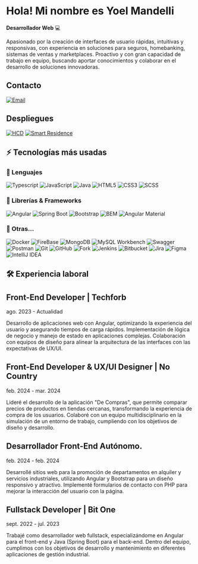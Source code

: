 # Hola! Mi nombre es Yoel Mandelli

**Desarrollador Web** 💻 

<a href="https://igijon.netlify.app/" target="_blank"></a>
</p>

Apasionado por la creación de interfaces de usuario rápidas, intuitivas y responsivas, con experiencia en soluciones para seguros, homebanking, sistemas de ventas y marketplaces. Proactivo y con gran capacidad de trabajo en equipo, buscando aportar conocimientos y colaborar en el desarrollo de soluciones innovadoras.

## Contacto

[![Email](https://img.shields.io/badge/Email-D14836?style=for-the-badge&logo=gmail&logoColor=white)](mailto:yoelchinomandelli@gmail.com)



## Despliegues

[![HCD](https://img.shields.io/badge/HCD-04bebe?style=for-the-badge&logo=About.me&logoColor=white)](https://hcd.rojas.gob.ar/#/INICIO)
[![Smart Residence](https://img.shields.io/badge/Smart_Residence-0078D7?style=for-the-badge&logo=About.me&logoColor=white)](https://smartresidencearg.com/)

## ⚡ Tecnologías más usadas

### 🚀 Lenguajes

![Typescript](https://img.shields.io/badge/TypeScript-3178C6?style=for-the-badge&logo=typescript&logoColor=white)
![JavaScript](https://img.shields.io/badge/JavaScript-323330?style=for-the-badge&logo=javascript&logoColor=F7DF1E)
![Java](https://img.shields.io/badge/Java-007396?style=for-the-badge&logo=java&logoColor=white)
![HTML5](https://img.shields.io/badge/HTML5-E34F26?style=for-the-badge&logo=html5&logoColor=white)
![CSS3](https://img.shields.io/badge/CSS3-1572B6?style=for-the-badge&logo=css3&logoColor=white)
![SCSS](https://img.shields.io/badge/SCSS-CC6699?style=for-the-badge&logo=sass&logoColor=white)



### 🧩 Librerías & Frameworks 

![Angular](https://img.shields.io/badge/Angular-DD0031?style=for-the-badge&logo=angular&logoColor=white)
![Spring Boot](https://img.shields.io/badge/Spring%20Boot-6DB33F?style=for-the-badge&logo=spring-boot&logoColor=white)
![Bootstrap](https://img.shields.io/badge/Bootstrap-563D7C?style=for-the-badge&logo=bootstrap&logoColor=white)
![BEM](https://img.shields.io/badge/BEM-000000?style=for-the-badge&logo=bem&logoColor=white)
![Angular Material](https://img.shields.io/badge/Angular%20Material-009688?style=for-the-badge&logo=angular&logoColor=white)

### 📘 Otras...

![Docker](https://img.shields.io/badge/Docker-2CA5E0?style=for-the-badge&logo=docker&logoColor=white)
![FireBase](https://img.shields.io/badge/firebase-ffca28?style=for-the-badge&logo=firebase&logoColor=black)
![MongoDB](https://img.shields.io/badge/MongoDB-47A248?style=for-the-badge&logo=mongodb&logoColor=white)
![MySQL Workbench](https://img.shields.io/badge/MySQL%20Workbench-00758F?style=for-the-badge&logo=mysql&logoColor=white)
![Swagger](https://img.shields.io/badge/Swagger-85EA2D?style=for-the-badge&logo=swagger&logoColor=black)
![Postman](https://img.shields.io/badge/Postman-FF6C37?style=for-the-badge&logo=postman&logoColor=white)
![Git](https://img.shields.io/badge/Git-F05032?style=for-the-badge&logo=git&logoColor=white)
![GitHub](https://img.shields.io/badge/GitHub-181717?style=for-the-badge&logo=github&logoColor=white)
![Fork](https://img.shields.io/badge/Fork-2C3E50?style=for-the-badge&logo=fork&logoColor=white)
![Jenkins](https://img.shields.io/badge/Jenkins-D24939?style=for-the-badge&logo=jenkins&logoColor=white)
![Bitbucket](https://img.shields.io/badge/Bitbucket-0052CC?style=for-the-badge&logo=bitbucket&logoColor=white)
![Jira](https://img.shields.io/badge/Jira-0052CC?style=for-the-badge&logo=jira&logoColor=white)
![Figma](https://img.shields.io/badge/Figma-F24E1E?style=for-the-badge&logo=figma&logoColor=white)
![IntelliJ IDEA](https://img.shields.io/badge/IntelliJ%20IDEA-000000?style=for-the-badge&logo=intellij-idea&logoColor=white)


## 🛠️ Experiencia laboral

## Front-End Developer | Techforb
ago. 2023 - Actualidad

Desarrollo de aplicaciones web con Angular, optimizando la experiencia del usuario y asegurando tiempos de carga rápidos.
Implementación de lógica de negocio y manejo de estado en aplicaciones complejas.
Colaboración con equipos de diseño para alinear la arquitectura de las interfaces con las expectativas de UX/UI.


## Front-End Developer & UX/UI Designer | No Country
feb. 2024 - mar. 2024

Lideré el desarrollo de la aplicación "De Compras", que permite comparar precios de productos en tiendas cercanas, transformando la experiencia de compra de los usuarios.
Colaboré con un equipo multidisciplinario en la simulación de un entorno de trabajo, cumpliendo con los objetivos de diseño y desarrollo.

## Desarrollador Front-End Autónomo.
feb. 2024 - feb. 2024

Desarrollé sitios web para la promoción de departamentos en alquiler y servicios industriales, utilizando Angular y Bootstrap para un diseño responsivo y atractivo.
Implementé formularios de contacto con PHP para mejorar la interacción del usuario con la página.

## Fullstack Developer | Bit One
sept. 2022 - jul. 2023

Trabajé como desarrollador web fullstack, especializándome en Angular para el front-end y Java (Spring Boot) para el back-end. Dentro del equipo, cumplimos con los objetivos de
desarrollo y mantenimiento en diferentes aplicaciones de gestión industrial.
